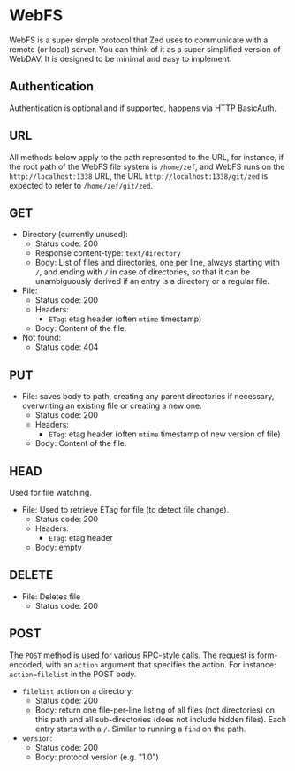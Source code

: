 WebFS
=====

WebFS is a super simple protocol that Zed uses to communicate with a remote (or
local) server. You can think of it as a super simplified version of WebDAV. It
is designed to be minimal and easy to implement.

Authentication
--------------

Authentication is optional and if supported, happens via HTTP BasicAuth.

URL
---

All methods below apply to the path represented to the URL, for instance, if
the root path of the WebFS file system is `/home/zef`, and WebFS runs on the
`http://localhost:1338` URL, the URL `http://localhost:1338/git/zed` is expected
to refer to `/home/zef/git/zed`.

GET
---

* Directory (currently unused):
    * Status code: 200
    * Response content-type: `text/directory`
    * Body: List of files and directories, one per line, always starting with `/`,
      and ending with `/` in case of directories, so that it can be unambiguously
      derived if an entry is a directory or a regular file.
* File:
    * Status code: 200
    * Headers:
        * `ETag`: etag header (often `mtime` timestamp)
    * Body: Content of the file.
* Not found:
    * Status code: 404

PUT
---

* File: saves body to path, creating any parent directories if necessary,
  overwriting an existing file or creating a new one.
    * Status code: 200
    * Headers:
        * `ETag`: etag header (often `mtime` timestamp of new version of file)
    * Body: Content of the file.

HEAD
----
Used for file watching.

* File: Used to retrieve ETag for file (to detect file change).
    * Status code: 200
    * Headers:
        * `ETag`: etag header
    * Body: empty

DELETE
------
* File: Deletes file
    * Status code: 200

POST
----
The `POST` method is used for various RPC-style calls. The request is
form-encoded, with an `action` argument that specifies the action. For instance:
`action=filelist` in the POST body.

* `filelist` action on a directory:
    * Status code: 200
    * Body: return one file-per-line listing of all files (not directories) on
      this path and all sub-directories (does not include hidden files). Each
      entry starts with a `/`. Similar to running a `find` on the path.
* `version`:
    * Status code: 200
    * Body: protocol version (e.g. "1.0")


